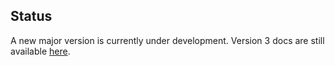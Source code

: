 
## Status
A new major version is currently under development.
Version 3 docs are still available [here](https://github.com/phylumjs/docs-v3/tree/master/src/pages).
